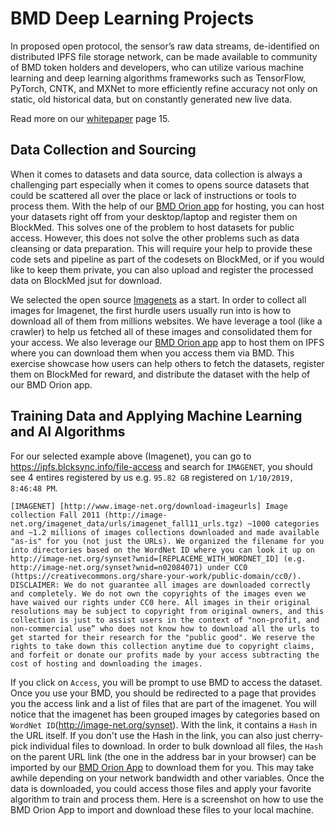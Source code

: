 # BMD Deep Learning Projects
In proposed open protocol, the sensor’s raw data streams, de-identified on distributed IPFS file storage network, can be made available to community of BMD token holders and developers, who can utilize various machine learning and deep learning algorithms frameworks such as TensorFlow, PyTorch, CNTK, and MXNet to more efficiently refine accuracy not only on static, old historical data, but on constantly generated new live data.

Read more on our [whitepaper](https://www.slideshare.net/secret/4CGbQSZ5xrHU6w) page 15.

## Data Collection and Sourcing
When it comes to datasets and data source, data collection is always a challenging part especially when it comes to opens source datasets that could be scattered all over the place or lack of instructions or tools to process them. With the help of our [BMD Orion app](https://github.com/BlockMedical/Orion) for hosting, you can host your datasets right off from your desktop/laptop and register them on BlockMed. This solves one of the problem to host datasets for public access. However, this does not solve the other problems such as data cleansing or data preparation. This will require your help to provide these code sets and pipeline as part of the codesets on BlockMed, or if you would like to keep them private, you can also upload and register the processed data on BlockMed jsut for download. 

We selected the open source [Imagenets](http://image-net.org/download-imageurls) as a start. In order to collect all images for Imagenet, the first hurdle users usually run into is how to download all of them from millions websites. We have leverage a tool (like a crawler) to help us fetched all of these images and consolidated them for your access. We also leverage our [BMD Orion app](https://github.com/BlockMedical/Orion) app to host them on IPFS where you can download them when you access them via BMD. This exercise showcase how users can help others to fetch the datasets, register them on BlockMed for reward, and distribute the dataset with the help of our BMD Orion app.

## Training Data and Applying Machine Learning and AI Algorithms
For our selected example above (Imagenet), you can go to  https://ipfs.blcksync.info/file-access and search for `IMAGENET`, you should see 4 entires registered by us e.g. `95.82 GB` registered on `1/10/2019, 8:46:48 PM`.

```
[IMAGENET] [http://www.image-net.org/download-imageurls] Image collection Fall 2011 (http://image-net.org/imagenet_data/urls/imagenet_fall11_urls.tgz) ~1000 categories and ~1.2 millions of images collections downloaded and made available "as-is" for you (not just the URLs). We organized the filename for you into directories based on the WordNet ID where you can look it up on http://image-net.org/synset?wnid=[REPLACEME_WITH_WORDNET_ID] (e.g. http://image-net.org/synset?wnid=n02084071) under CC0 (https://creativecommons.org/share-your-work/public-domain/cc0/). DISCLAIMER: We do not guarantee all images are downloaded correctly and completely. We do not own the copyrights of the images even we have waived our rights under CC0 here. All images in their original resolutions may be subject to copyright from original owners, and this collection is just to assist users in the context of "non-profit, and non-commercial use” who does not know how to download all the urls to get started for their research for the "public good". We reserve the rights to take down this collection anytime due to copyright claims, and forfeit or donate our profits made by your access subtracting the cost of hosting and downloading the images.
```

If you click on `Access`, you will be prompt to use BMD to access the dataset. Once you use your BMD, you should be redirected to a page that provides you the access link and a list of files that are part of the imagenet. You will notice that the imagenet has been grouped images by categories based on `WordNet ID`(http://image-net.org/synset). With the link, it contains a `Hash` in the URL itself. If you don't use the Hash in the link, you can also just cherry-pick individual files to download. In order to bulk download all files, the `Hash` on the parent URL link (the one in the address bar in your browser) can be imported by our [BMD Orion App](https://github.com/BlockMedical/Orion) to download them for you. This may take awhile depending on your network bandwidth and other variables. Once the data is downloaded, you could access those files and apply your favorite algorithm to train and process them. Here is a screenshot on how to use the BMD Orion App to import and download these files to your local machine.





